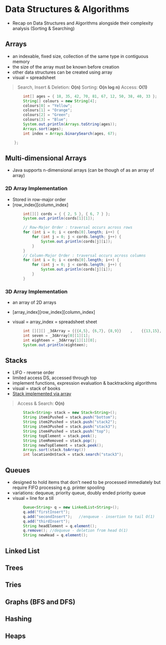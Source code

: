 # Data Structures & Algorithms
- Recap on Data Structures and Algorithms alongside their complexity analysis (Sorting & Searching)

## Arrays
- an indexable, fixed size, collection of the same type in contiguous memory
- the size of the array must be known before creation
- other data structures can be created using array
- visual = spreadsheet
> Search, Insert & Deletion: **O(n)**
> Sorting: **O(n log n)**
> Access: **O(1)**

```JAVA
        int[] ages = { 18, 35, 42, 70, 81, 67, 12, 50, 38, 40, 33 };
        String[] colours = new String[4];
        colours[0] = "Yellow";
        colours[1] = "Orange";
        colours[2] = "Green";
        colours[3] = "Blue";
        System.out.println(Arrays.toString(ages));
        Arrays.sort(ages);
        int index = Arrays.binarySearch(ages, 67);

    };
```
## Multi-dimensional Arrays
- Java supports n-dimensional arrays (can be though of as an array of array)

### 2D Array Implementation 
- Stored in row-major order
- [row_index][column_index]

```JAVA
        int[][] cords = { { 2, 5 }, { 6, 7 } };
        System.out.println(cords[1][1]);

        // Row-Major Order : traversal occurs across rows
        for (int i = 0; i < cords[0].length; i++) {
            for (int j = 0; j < cords.length; j++) {
                System.out.println(cords[j][i]);
            }
        }
        // Column-Major Order : traversal occurs across columns
        for (int i = 0; i < cords[0].length; i++) {
            for (int j = 0; j < cords.length; j++) {
                System.out.println(cords[j][i]);
            }
        }
```
### 3D Array Implementation 
- an array of 2D arrays
- [array_index][row_index][column_index]

- visual = array_index = spreadsheet sheet
```JAVA
        int [][][] _3dArray = {{{4,5}, {6,7}, {8,9}}    ,    {{13,15}, {18,20}, {17,68}}};
        int seven = _3dArray[0][1][1];
        int eighteen = _3dArray[1][1][0];
        System.out.println(eighteen);
```

## Stacks
- LIFO - reverse order
- limited access DS, accessed through top
- implement functions, expression evaluation & backtracking algorithms
- visual = stack of books
- [Stack implemented via array](https://github.com/GXQ7/Java100Days/blob/master/codeSamples/MyStack.Java)

>Access & Search: **O(n)**
>

```JAVA
        Stack<String> stack = new Stack<String>();
        String item1Pushed = stack.push("bottom"); 
        String item2Pushed = stack.push("stack2"); 
        String item3Pushed = stack.push("stack3"); 
        String item4Pushed = stack.push("top"); 
        String topElement = stack.peek();   
        String itemRemoved = stack.pop();   
        String newTopElement = stack.peek();
        Arrays.sort(stack.toArray())
        int locationOnStack = stack.search("stack3");   
```

## Queues
- designed to hold items that don't need to be processed immediately but require FIFO processing e.g. printer spooling
- variations: dequeue, priority queue, doubly ended priority queue
- visual = line for a till
```JAVA
        Queue<String> q = new LinkedList<String>();
        q.add("firstInsert");
        q.add("secondInsert");   //enqueue - insertion to tail O(1)
        q.add("thirdInsert");   
        String headElement = q.element(); 
        q.remove(); //dequeue - deletion from head O(1)
        String newHead = q.element();
```
## Linked List
## Trees
## Tries
## Graphs (BFS and DFS)
## Hashing
## Heaps